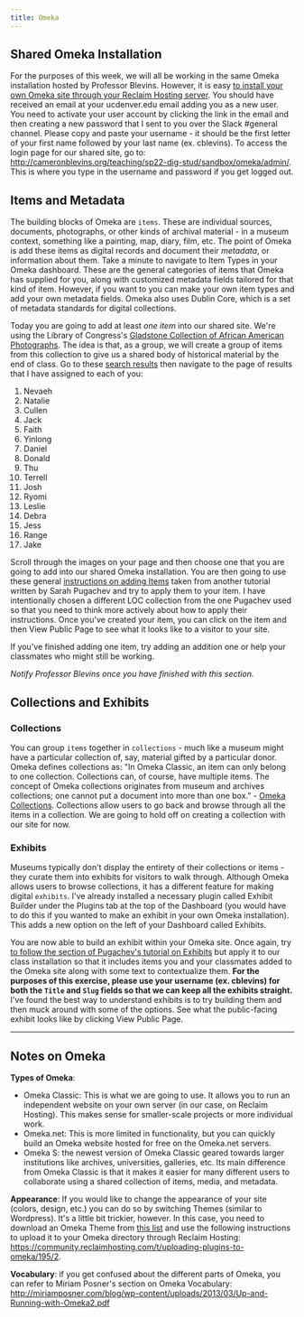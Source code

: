 ```yaml
---
title: Omeka
---
```


## Shared Omeka Installation

For the purposes of this week, we will all be working in the same Omeka installation hosted by Professor Blevins. However, it is easy [to install your own Omeka site through your Reclaim Hosting server](https://support.reclaimhosting.com/hc/en-us/articles/1500005712342-Installing-Omeka-Classic-on-Reclaim-Hosting#:~:text=After%20logging%20into%20your%20cPanel,and%20click%20Install%20this%20Application.&text=By%20default%20our%20automated%20installer,up%2Dto%2Ddate%20automatically.). You should have received an email at your ucdenver.edu email adding you as a new user. You need to activate your user account by clicking the link in the email and then creating a new password that I sent to you over the Slack #general channel. Please copy and paste your username - it should be the first letter of your first name followed by your last name (ex. cblevins). To access the login page for our shared site, go to: <http://cameronblevins.org/teaching/sp22-dig-stud/sandbox/omeka/admin/>. This is where you type in the username and password if you get logged out.

## Items and Metadata

The building blocks of Omeka are `items`. These are individual sources, documents, photographs, or other kinds of archival material - in a museum context, something like a painting, map, diary, film, etc. The point of Omeka is add these items as digital records and document their *metadata*, or information about them. Take a minute to navigate to Item Types in your Omeka dashboard. These are the general categories of items that Omeka has supplied for you, along with customized metadata fields tailored for that kind of item. However, if you want to you can make your own item types and add your own metadata fields. Omeka also uses Dublin Core, which is a set of metadata standards for digital collections. 

Today you are going to add at least *one item* into our shared site. We're using the Library of Congress's [Gladstone Collection of African American Photographs](https://www.loc.gov/pictures/search/?q=&co=gld). The idea is that, as a group, we will create a group of items from this collection to give us a shared body of historical material by the end of class. Go to these [search results](https://www.loc.gov/pictures/search/?q=&co=gld) then navigate to the page of results that I have assigned to each of you: 

1. Nevaeh
1. Natalie
1. Cullen
1. Jack
1. Faith
1. Yinlong
1. Daniel
1. Donald
1. Thu
1. Terrell
1. Josh
1. Ryomi
1. Leslie
1. Debra
1. Jess
1. Range
1. Jake

Scroll through the images on your page and then choose one that you are going to add into our shared Omeka installation. You are then going to use these general [instructions on adding Items](https://ds-tutorials.github.io/omeka-guide/#:~:text=items%20are%20the%20building%20blocks) taken from another tutorial written by Sarah Pugachev and try to apply them to your item. I have intentionally chosen a different LOC collection from the one Pugachev used so that you need to think more actively about how to apply their instructions. Once you've created your item, you can click on the item and then View Public Page to see what it looks like to a visitor to your site. 

If you've finished adding one item, try adding an addition one or help your classmates who might still be working. 

*Notify Professor Blevins once you have finished with this section.*

## Collections and Exhibits

### Collections 

You can group `items` together in `collections` - much like a museum might have a particular collection of, say, material gifted by a particular donor. Omeka defines collections as: "In Omeka Classic, an item can only belong to one collection. Collections can, of course, have multiple items. The concept of Omeka collections originates from museum and archives collections; one cannot put a document into more than one box." - [Omeka Collections](https://omeka.org/classic/docs/Content/Collections/). Collections allow users to go back and browse through all the items in a collection. We are going to hold off on creating a collection with our site for now.

### Exhibits

Museums typically don't display the entirety of their collections or items - they curate them into exhibits for visitors to walk through. Although Omeka allows users to browse collections, it has a different feature for making digital `exhibits`. I've already installed a necessary plugin called Exhibit Builder under the Plugins tab at the top of the Dashboard (you would have to do this if you wanted to make an exhibit in your own Omeka installation). This adds a new option on the left of your Dashboard called Exhibits. 

You are now able to build an exhibit within your Omeka site. Once again, try [to follow the section of Pugachev's tutorial on Exhibits](https://ds-tutorials.github.io/omeka-guide/#:~:text=Return%20to%20Top-,Creating%20a%20New%20Exhibit,-After%20installing%20the) but apply it to our class installation so that it includes items you and your classmates added to the Omeka site along with some text to contextualize them. **For the purposes of this exercise, please use your username (ex. cblevins) for both the `Title` and `Slug` fields so that we can keep all the exhibits straight.** I've found the best way to understand exhibits is to try building them and then muck around with some of the options. See what the public-facing exhibit looks like by clicking View Public Page.

---

## Notes on Omeka

**Types of Omeka**:

- Omeka Classic: This is what we are going to use. It allows you to run an independent website on your own server (in our case, on Reclaim Hosting). This makes sense for smaller-scale projects or more individual work. 
- Omeka.net: This is more limited in functionality, but you can quickly build an Omeka website hosted for free on the Omeka.net servers. 
- Omeka S: the newest version of Omeka Classic geared towards larger institutions like archives, universities, galleries, etc. Its main difference from Omeka Classic is that it makes it easier for many different users to collaborate using a shared collection of items, media, and metadata. 

**Appearance**: If you would like to change the appearance of your site (colors, design, etc.) you can do so by switching Themes (similar to Wordpress). It's a little bit trickier, however. In this case, you need to download an Omeka Theme from [this list](https://omeka.org/classic/themes/) and use the following instructions to upload it to your Omeka directory through Reclaim Hosting: <https://community.reclaimhosting.com/t/uploading-plugins-to-omeka/195/2>.

**Vocabulary**: if you get confused about the different parts of Omeka, you can refer to Miriam Posner's section on Omeka Vocabulary: <http://miriamposner.com/blog/wp-content/uploads/2013/03/Up-and-Running-with-Omeka2.pdf> 

